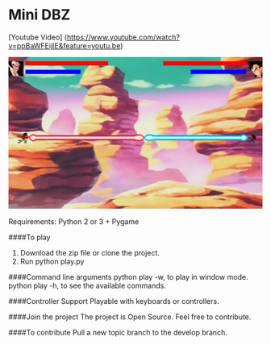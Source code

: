 Mini DBZ
========
[Youtube Video] (https://www.youtube.com/watch?v=ppBaWFEijIE&feature=youtu.be)

![Alt text](/resources/imagens/divulgacao/imagem1.png?raw=true "mini-dbz")


Requirements: Python 2 or 3 + Pygame

####To play
1. Download the zip file or clone the project.
2. Run python play.py

####Command line arguments
python play -w, to play in window mode.
python play -h, to see the available commands.

####Controller Support
Playable with keyboards or controllers.

####Join the project
The project is Open Source. Feel free to contribute.

####To contribute
Pull a new topic branch to the develop branch.
